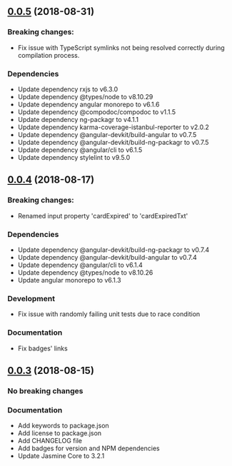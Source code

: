 <a name="0.0.5"></a>
## [0.0.5](https://github.com/bartosz-d3v/ng-payment-card/compare/v0.0.4...v0.0.5) (2018-08-31)

### Breaking changes:
+ Fix issue with TypeScript symlinks not being resolved correctly during compilation process.
### Dependencies
+ Update dependency rxjs to v6.3.0
+ Update dependency @types/node to v8.10.29
+ Update dependency angular monorepo to v6.1.6 
+ Update dependency @compodoc/compodoc to v1.1.5
+ Update dependency ng-packagr to v4.1.1
+ Update dependency karma-coverage-istanbul-reporter to v2.0.2
+ Update dependency @angular-devkit/build-angular to v0.7.5
+ Update dependency @angular-devkit/build-ng-packagr to v0.7.5
+ Update dependency @angular/cli to v6.1.5
+ Update dependency stylelint to v9.5.0

<a name="0.0.4"></a>
## [0.0.4](https://github.com/bartosz-d3v/ng-payment-card/compare/v0.0.3...v0.0.4) (2018-08-17)

### Breaking changes:
+ Renamed input property 'cardExpired' to 'cardExpiredTxt'

### Dependencies
+ Update dependency @angular-devkit/build-ng-packagr to v0.7.4
+ Update dependency @angular-devkit/build-angular to v0.7.4
+ Update dependency @angular/cli to v6.1.4
+ Update dependency @types/node to v8.10.26
+ Update angular monorepo to v6.1.3

### Development
+ Fix issue with randomly failing unit tests due to race condition

### Documentation
+ Fix badges' links

<a name="0.0.3"></a>
## [0.0.3](https://github.com/bartosz-d3v/ng-payment-card/compare/v0.0.1...v0.0.3) (2018-08-15)

### No breaking changes

### Documentation
+ Add keywords to package.json
+ Add license to package.json
+ Add CHANGELOG file
+ Add badges for version and NPM dependencies
+ Update Jasmine Core to 3.2.1
